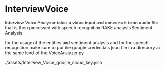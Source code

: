 # InterviewVoice

Interview Voice Analyzer takes a video input and converts it to an audio file that is then processed with speech recognition
RAKE analysis
Sentiment Analysis

for the usage of the entities and sentiment analysis and for the speech recognition
make sure to put the google credentials json file in a directory at the same level of the VoiceAnalyzer.py

./assets/Interview_Voice_google_cloud_key.json 
